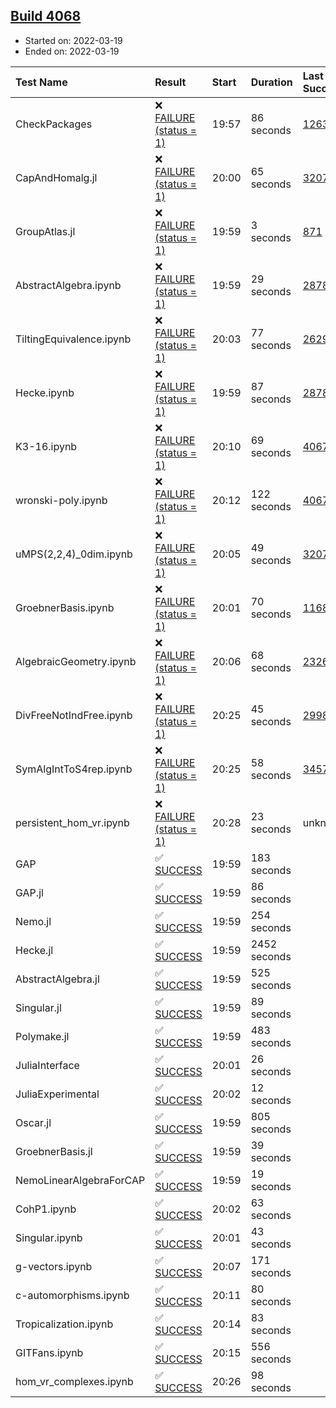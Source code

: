 ## [Build 4068](https://oscarci.mathematik.uni-kl.de/job/oscar-stable/4068/)

* Started on: 2022-03-19
* Ended on: 2022-03-19

| Test Name    | Result | Start | Duration | Last Success | First Failure |
|:-------------|:-------|:------|:---------|:-------------|:--------------|
| CheckPackages | ❌ [FAILURE (status = 1)](https://oscarci.mathematik.uni-kl.de/job/oscar-stable/4068/artifact/logs/build-4068/CheckPackages.log) | 19:57 | 86 seconds | [1263](https://oscarci.mathematik.uni-kl.de/job/oscar-stable/1263/) | [1264](https://oscarci.mathematik.uni-kl.de/job/oscar-stable/1264/) |
| CapAndHomalg.jl | ❌ [FAILURE (status = 1)](https://oscarci.mathematik.uni-kl.de/job/oscar-stable/4068/artifact/logs/build-4068/CapAndHomalg.jl.log) | 20:00 | 65 seconds | [3207](https://oscarci.mathematik.uni-kl.de/job/oscar-stable/3207/) | [3208](https://oscarci.mathematik.uni-kl.de/job/oscar-stable/3208/) |
| GroupAtlas.jl | ❌ [FAILURE (status = 1)](https://oscarci.mathematik.uni-kl.de/job/oscar-stable/4068/artifact/logs/build-4068/GroupAtlas.jl.log) | 19:59 | 3 seconds | [871](https://oscarci.mathematik.uni-kl.de/job/oscar-stable/871/) | [872](https://oscarci.mathematik.uni-kl.de/job/oscar-stable/872/) |
| AbstractAlgebra.ipynb | ❌ [FAILURE (status = 1)](https://oscarci.mathematik.uni-kl.de/job/oscar-stable/4068/artifact/logs/build-4068/AbstractAlgebra.ipynb.log) | 19:59 | 29 seconds | [2878](https://oscarci.mathematik.uni-kl.de/job/oscar-stable/2878/) | [2879](https://oscarci.mathematik.uni-kl.de/job/oscar-stable/2879/) |
| TiltingEquivalence.ipynb | ❌ [FAILURE (status = 1)](https://oscarci.mathematik.uni-kl.de/job/oscar-stable/4068/artifact/logs/build-4068/TiltingEquivalence.ipynb.log) | 20:03 | 77 seconds | [2629](https://oscarci.mathematik.uni-kl.de/job/oscar-stable/2629/) | [2630](https://oscarci.mathematik.uni-kl.de/job/oscar-stable/2630/) |
| Hecke.ipynb | ❌ [FAILURE (status = 1)](https://oscarci.mathematik.uni-kl.de/job/oscar-stable/4068/artifact/logs/build-4068/Hecke.ipynb.log) | 19:59 | 87 seconds | [2878](https://oscarci.mathematik.uni-kl.de/job/oscar-stable/2878/) | [2879](https://oscarci.mathematik.uni-kl.de/job/oscar-stable/2879/) |
| K3-16.ipynb | ❌ [FAILURE (status = 1)](https://oscarci.mathematik.uni-kl.de/job/oscar-stable/4068/artifact/logs/build-4068/K3-16.ipynb.log) | 20:10 | 69 seconds | [4067](https://oscarci.mathematik.uni-kl.de/job/oscar-stable/4067/) | [4068](https://oscarci.mathematik.uni-kl.de/job/oscar-stable/4068/) |
| wronski-poly.ipynb | ❌ [FAILURE (status = 1)](https://oscarci.mathematik.uni-kl.de/job/oscar-stable/4068/artifact/logs/build-4068/wronski-poly.ipynb.log) | 20:12 | 122 seconds | [4067](https://oscarci.mathematik.uni-kl.de/job/oscar-stable/4067/) | [4068](https://oscarci.mathematik.uni-kl.de/job/oscar-stable/4068/) |
| uMPS(2,2,4)_0dim.ipynb | ❌ [FAILURE (status = 1)](https://oscarci.mathematik.uni-kl.de/job/oscar-stable/4068/artifact/logs/build-4068/uMPS-2-2-4-_0dim.ipynb.log) | 20:05 | 49 seconds | [3207](https://oscarci.mathematik.uni-kl.de/job/oscar-stable/3207/) | [3208](https://oscarci.mathematik.uni-kl.de/job/oscar-stable/3208/) |
| GroebnerBasis.ipynb | ❌ [FAILURE (status = 1)](https://oscarci.mathematik.uni-kl.de/job/oscar-stable/4068/artifact/logs/build-4068/GroebnerBasis.ipynb.log) | 20:01 | 70 seconds | [1168](https://oscarci.mathematik.uni-kl.de/job/oscar-stable/1168/) | [1169](https://oscarci.mathematik.uni-kl.de/job/oscar-stable/1169/) |
| AlgebraicGeometry.ipynb | ❌ [FAILURE (status = 1)](https://oscarci.mathematik.uni-kl.de/job/oscar-stable/4068/artifact/logs/build-4068/AlgebraicGeometry.ipynb.log) | 20:06 | 68 seconds | [2326](https://oscarci.mathematik.uni-kl.de/job/oscar-stable/2326/) | [2327](https://oscarci.mathematik.uni-kl.de/job/oscar-stable/2327/) |
| DivFreeNotIndFree.ipynb | ❌ [FAILURE (status = 1)](https://oscarci.mathematik.uni-kl.de/job/oscar-stable/4068/artifact/logs/build-4068/DivFreeNotIndFree.ipynb.log) | 20:25 | 45 seconds | [2998](https://oscarci.mathematik.uni-kl.de/job/oscar-stable/2998/) | [2999](https://oscarci.mathematik.uni-kl.de/job/oscar-stable/2999/) |
| SymAlgIntToS4rep.ipynb | ❌ [FAILURE (status = 1)](https://oscarci.mathematik.uni-kl.de/job/oscar-stable/4068/artifact/logs/build-4068/SymAlgIntToS4rep.ipynb.log) | 20:25 | 58 seconds | [3457](https://oscarci.mathematik.uni-kl.de/job/oscar-stable/3457/) | [3458](https://oscarci.mathematik.uni-kl.de/job/oscar-stable/3458/) |
| persistent_hom_vr.ipynb | ❌ [FAILURE (status = 1)](https://oscarci.mathematik.uni-kl.de/job/oscar-stable/4068/artifact/logs/build-4068/persistent_hom_vr.ipynb.log) | 20:28 | 23 seconds | unknown | unknown |
| GAP | ✅ [SUCCESS](https://oscarci.mathematik.uni-kl.de/job/oscar-stable/4068/artifact/logs/build-4068/GAP.log) | 19:59 | 183 seconds |  |  |
| GAP.jl | ✅ [SUCCESS](https://oscarci.mathematik.uni-kl.de/job/oscar-stable/4068/artifact/logs/build-4068/GAP.jl.log) | 19:59 | 86 seconds |  |  |
| Nemo.jl | ✅ [SUCCESS](https://oscarci.mathematik.uni-kl.de/job/oscar-stable/4068/artifact/logs/build-4068/Nemo.jl.log) | 19:59 | 254 seconds |  |  |
| Hecke.jl | ✅ [SUCCESS](https://oscarci.mathematik.uni-kl.de/job/oscar-stable/4068/artifact/logs/build-4068/Hecke.jl.log) | 19:59 | 2452 seconds |  |  |
| AbstractAlgebra.jl | ✅ [SUCCESS](https://oscarci.mathematik.uni-kl.de/job/oscar-stable/4068/artifact/logs/build-4068/AbstractAlgebra.jl.log) | 19:59 | 525 seconds |  |  |
| Singular.jl | ✅ [SUCCESS](https://oscarci.mathematik.uni-kl.de/job/oscar-stable/4068/artifact/logs/build-4068/Singular.jl.log) | 19:59 | 89 seconds |  |  |
| Polymake.jl | ✅ [SUCCESS](https://oscarci.mathematik.uni-kl.de/job/oscar-stable/4068/artifact/logs/build-4068/Polymake.jl.log) | 19:59 | 483 seconds |  |  |
| JuliaInterface | ✅ [SUCCESS](https://oscarci.mathematik.uni-kl.de/job/oscar-stable/4068/artifact/logs/build-4068/JuliaInterface.log) | 20:01 | 26 seconds |  |  |
| JuliaExperimental | ✅ [SUCCESS](https://oscarci.mathematik.uni-kl.de/job/oscar-stable/4068/artifact/logs/build-4068/JuliaExperimental.log) | 20:02 | 12 seconds |  |  |
| Oscar.jl | ✅ [SUCCESS](https://oscarci.mathematik.uni-kl.de/job/oscar-stable/4068/artifact/logs/build-4068/Oscar.jl.log) | 19:59 | 805 seconds |  |  |
| GroebnerBasis.jl | ✅ [SUCCESS](https://oscarci.mathematik.uni-kl.de/job/oscar-stable/4068/artifact/logs/build-4068/GroebnerBasis.jl.log) | 19:59 | 39 seconds |  |  |
| NemoLinearAlgebraForCAP | ✅ [SUCCESS](https://oscarci.mathematik.uni-kl.de/job/oscar-stable/4068/artifact/logs/build-4068/NemoLinearAlgebraForCAP.log) | 19:59 | 19 seconds |  |  |
| CohP1.ipynb | ✅ [SUCCESS](https://oscarci.mathematik.uni-kl.de/job/oscar-stable/4068/artifact/logs/build-4068/CohP1.ipynb.log) | 20:02 | 63 seconds |  |  |
| Singular.ipynb | ✅ [SUCCESS](https://oscarci.mathematik.uni-kl.de/job/oscar-stable/4068/artifact/logs/build-4068/Singular.ipynb.log) | 20:01 | 43 seconds |  |  |
| g-vectors.ipynb | ✅ [SUCCESS](https://oscarci.mathematik.uni-kl.de/job/oscar-stable/4068/artifact/logs/build-4068/g-vectors.ipynb.log) | 20:07 | 171 seconds |  |  |
| c-automorphisms.ipynb | ✅ [SUCCESS](https://oscarci.mathematik.uni-kl.de/job/oscar-stable/4068/artifact/logs/build-4068/c-automorphisms.ipynb.log) | 20:11 | 80 seconds |  |  |
| Tropicalization.ipynb | ✅ [SUCCESS](https://oscarci.mathematik.uni-kl.de/job/oscar-stable/4068/artifact/logs/build-4068/Tropicalization.ipynb.log) | 20:14 | 83 seconds |  |  |
| GITFans.ipynb | ✅ [SUCCESS](https://oscarci.mathematik.uni-kl.de/job/oscar-stable/4068/artifact/logs/build-4068/GITFans.ipynb.log) | 20:15 | 556 seconds |  |  |
| hom_vr_complexes.ipynb | ✅ [SUCCESS](https://oscarci.mathematik.uni-kl.de/job/oscar-stable/4068/artifact/logs/build-4068/hom_vr_complexes.ipynb.log) | 20:26 | 98 seconds |  |  |
